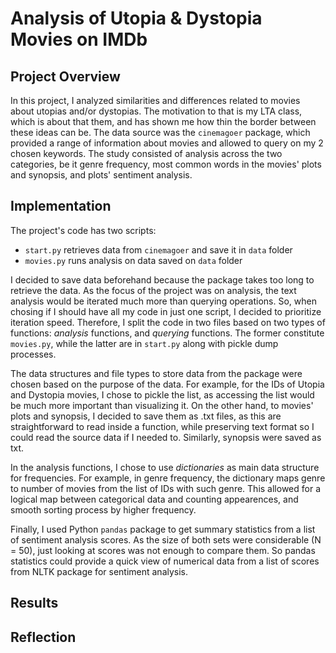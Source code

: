 # Analysis of Utopia & Dystopia Movies on IMDb

## Project Overview

In this project, I analyzed similarities and differences related to movies about utopias and/or dystopias. The motivation to that is my LTA class, which is about that them, and has shown me how thin the border between these ideas can be. The data source was the `cinemagoer` package, which provided a range of information about movies and allowed to query on my 2 chosen keywords. The study consisted of analysis across the two categories, be it genre frequency, most common words in the movies' plots and synopsis, and plots' sentiment analysis.

## Implementation

The project's code has two scripts: 
- `start.py` retrieves data from `cinemagoer` and save it in `data` folder
- `movies.py` runs analysis on data saved on `data` folder

I decided to save data beforehand because the package takes too long to retrieve the data. As the focus of the project was on analysis, the text analysis would be iterated much more than querying operations. So, when chosing if I should have all my code in just one script, I decided to prioritize iteration speed. Therefore, I split the code in two files based on two types of functions: *analysis* functions, and *querying* functions. The former constitute `movies.py`, while the latter are in `start.py` along with pickle dump processes. 

The data structures and file types to store data from the package were chosen based on the purpose of the data. For example, for the IDs of Utopia and Dystopia movies, I chose to pickle the list, as accessing the list would be much more important than visualizing it. On the other hand, to movies' plots and synopsis, I decided to save them as .txt files, as this are straightforward to read inside a function, while preserving text format so I could read the source data if I needed to. Similarly, synopsis were saved as txt.

In the analysis functions, I chose to use *dictionaries* as main data structure for frequencies. For example, in genre frequency, the dictionary maps genre to number of movies from the list of IDs with such genre. This allowed for a logical map between categorical data and counting appearences, and smooth sorting process by higher frequency.

Finally, I used Python `pandas` package to get summary statistics from a list of sentiment analysis scores. As the size of both sets were considerable (N = 50), just looking at scores was not enough to compare them. So pandas statistics could provide a quick view of numerical data from a list of scores from NLTK package for sentiment analysis.   

## Results

## Reflection